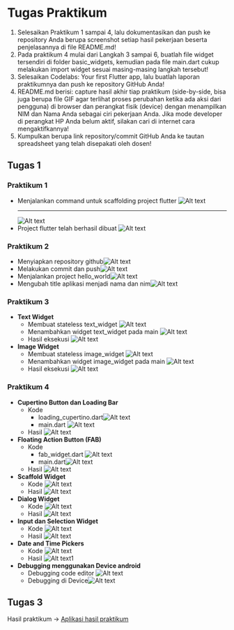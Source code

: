 # Tugas Praktikum

1. Selesaikan Praktikum 1 sampai 4, lalu dokumentasikan dan push ke repository Anda berupa screenshot setiap hasil pekerjaan beserta penjelasannya di file README.md!
2. Pada praktikum 4 mulai dari Langkah 3 sampai 6, buatlah file widget tersendiri di folder basic_widgets, kemudian pada file main.dart cukup melakukan import widget sesuai masing-masing langkah tersebut!
3. Selesaikan Codelabs: Your first Flutter app, lalu buatlah laporan praktikumnya dan push ke repository GitHub Anda!
4. README.md berisi: capture hasil akhir tiap praktikum (side-by-side, bisa juga berupa file GIF agar terlihat proses perubahan ketika ada aksi dari pengguna) di browser dan perangkat fisik (device) dengan menampilkan NIM dan Nama Anda sebagai ciri pekerjaan Anda. Jika mode developer di perangkat HP Anda belum aktif, silakan cari di internet cara mengaktifkannya!
5. Kumpulkan berupa link repository/commit GitHub Anda ke tautan spreadsheet yang telah disepakati oleh dosen!

## Tugas 1

### Praktikum 1

- Menjalankan command untuk scaffolding project flutter
  ![Alt text](image.png)
  ***
  ![Alt text](image-1.png)
- Project flutter telah berhasil dibuat
  ![Alt text](image-2.png)

### Praktikum 2

- Menyiapkan repository github![Alt text](image-3.png)
- Melakukan commit dan push![Alt text](image-4.png)
- Menjalankan project hello_world![Alt text](image-5.png)
- Mengubah title aplikasi menjadi nama dan nim![Alt text](image-6.png)

### Praktikum 3

- **Text Widget**
  - Membuat stateless text_widget ![Alt text](image-8.png)
  - Menambahkan widget text_widget pada main ![Alt text](image-9.png)
  - Hasil eksekusi ![Alt text](image-7.png)
- **Image Widget**
  - Membuat stateless image_widget ![Alt text](image-13.png)
  - Menambahkan widget image_widget pada main ![Alt text](image-11.png)
  - Hasil eksekusi ![Alt text](image-12.png)

### Praktikum 4

- **Cupertino Button dan Loading Bar**
  - Kode
    - loading_cupertino.dart![Alt text](image-10.png)
    - main.dart ![Alt text](image-14.png)
  - Hasil ![Alt text](image-15.png)
- **Floating Action Button (FAB)**
  - Kode
    - fab_widget.dart ![Alt text](image-17.png)
    - main.dart![Alt text](image-16.png)
  - Hasil ![Alt text](image-18.png)
- **Scaffold Widget**
  - Kode ![Alt text](image-20.png)
  - Hasil ![Alt text](image-19.png)
- **Dialog Widget**
  - Kode ![Alt text](image-22.png)
  - Hasil ![Alt text](image-21.png)
- **Input dan Selection Widget**
  - Kode ![Alt text](image-24.png)
  - Hasil ![Alt text](image-23.png)
- **Date and Time Pickers**
  - Kode ![Alt text](image-26.png)
  - Hasil ![Alt text](image-25.png)1
- **Debugging menggunakan Device android**
  - Debugging code editor ![Alt text](debugging-device.png)
  - Debugging di Device![Alt text](run-hp.jpg)

## Tugas 3

Hasil praktikum -> [Aplikasi hasil praktikum](https://github.com/AdamPoi/my_awesome_namer)
